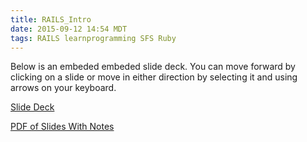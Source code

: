 ```yaml
---
title: RAILS_Intro
date: 2015-09-12 14:54 MDT
tags: RAILS learnprogramming SFS Ruby
---
```

Below is an embeded embeded slide deck. You can move forward by clicking on a
slide or move in either direction by selecting it and using arrows on your
keyboard.
<div> 
    <object type="text/html" data="http://sterling.codes/Rails-Intro-Slides" width="900" height="600">
    </object>
</div>

[Slide Deck](http://sterling.codes/Rails-Intro-Slides)

[PDF of Slides With Notes](http://sterling.codes/Rails-Intro-Slides/assets/slides_with_notes.pdf)

